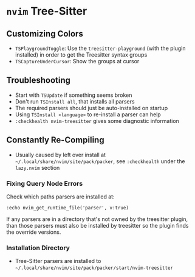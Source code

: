 # `nvim` Tree-Sitter

## Customizing Colors

- `TSPlaygroundToggle`: Use the `treesitter-playground` (with the plugin installed) in order to get the Treesitter syntax groups
- `TSCaptureUnderCursor`: Show the groups at cursor

## Troubleshooting

- Start with `TSUpdate` if something seems broken
- Don't run `TSInstall all`, that installs all parsers
- The required parsers should just be auto-installed on startup
- Using `TSInstall <language>` to re-install a parser can help
- `:checkhealth nvim-treesitter` gives some diagnostic information

## Constantly Re-Compiling

- Usually caused by left over install at `~/.local/share/nvim/site/pack/packer`, see `:checkhealth` under the `lazy.nvim` section

### Fixing Query Node Errors

Check which paths parsers are installed at:

```
:echo nvim_get_runtime_file('parser', v:true)
```

If any parsers are in a directory that's not owned by the treesitter plugin, than those parsers must also be installed by treesitter so the plugin finds the override versions.

### Installation Directory

- Tree-Sitter parsers are installed to `~/.local/share/nvim/site/pack/packer/start/nvim-treesitter`
